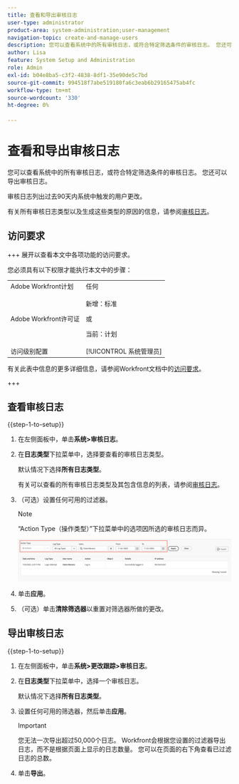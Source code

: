 ```yaml
---
title: 查看和导出审核日志
user-type: administrator
product-area: system-administration;user-management
navigation-topic: create-and-manage-users
description: 您可以查看系统中的所有审核日志，或符合特定筛选条件的审核日志。 您还可以导出审核日志。 审核日志列出过去90天内系统中触发的用户更改。
author: Lisa
feature: System Setup and Administration
role: Admin
exl-id: b04e8ba5-c3f2-4838-8df1-35e90de5c7bd
source-git-commit: 994518f7abe519180fa6c3eab6b29165475ab4fc
workflow-type: tm+mt
source-wordcount: '330'
ht-degree: 0%

---
```


# 查看和导出审核日志

<!--
**DON'T DELETE, DRAFT OR HIDE THIS ARTICLE. IT IS LINKED TO THE PRODUCT, THROUGH THE CONTEXT SENSITIVE HELP LINKS. **
-->

您可以查看系统中的所有审核日志，或符合特定筛选条件的审核日志。 您还可以导出审核日志。

审核日志列出过去90天内系统中触发的用户更改。

有关所有审核日志类型以及生成这些类型的原因的信息，请参阅[审核日志](../../../administration-and-setup/add-users/create-and-manage-users/audit-logs.md)。

## 访问要求

+++ 展开以查看本文中各项功能的访问要求。

您必须具有以下权限才能执行本文中的步骤：

<table style="table-layout:auto"> 
 <col> 
 <col> 
 <tbody> 
  <tr> 
   <td role="rowheader">Adobe Workfront计划</td> 
   <td>任何</td> 
  </tr> 
  <tr> 
  <tr> 
   <td role="rowheader">Adobe Workfront许可证</td> 
   <td><p>新增：标准</p>
       <p>或</p>
       <p>当前：计划</p></td>
  </tr> 
  </tr> 
  <tr> 
   <td role="rowheader">访问级别配置</td> 
   <td>[!UICONTROL 系统管理员]</td>
  </tr> 
 </tbody> 
</table>

有关此表中信息的更多详细信息，请参阅Workfront文档中的[访问要求](/help/quicksilver/administration-and-setup/add-users/access-levels-and-object-permissions/access-level-requirements-in-documentation.md)。

+++

## 查看审核日志

{{step-1-to-setup}}

1. 在左侧面板中，单击&#x200B;**系统>审核日志**。
1. 在&#x200B;**日志类型**&#x200B;下拉菜单中，选择要查看的审核日志类型。

   默认情况下选择&#x200B;**所有日志类型**。

   有关可以查看的所有审核日志类型及其包含信息的列表，请参阅[审核日志](../../../administration-and-setup/add-users/create-and-manage-users/audit-logs.md)。

1. （可选）设置任何可用的过滤器。

   >[!NOTE]
   >
   >“Action Type（操作类型）”下拉菜单中的选项因所选的审核日志而异。

   ![审核日志](assets/audit-logs.png)

1. 单击&#x200B;**应用**。
1. （可选）单击&#x200B;**清除筛选器**&#x200B;以重置对筛选器所做的更改。

## 导出审核日志

{{step-1-to-setup}}

1. 在左侧面板中，单击&#x200B;**系统>更改跟踪>审核日志**。

1. 在&#x200B;**日志类型**&#x200B;下拉菜单中，选择一个审核日志。

   默认情况下选择&#x200B;**所有日志类型**。

1. 设置任何可用的筛选器，然后单击&#x200B;**应用**。

   >[!IMPORTANT]
   >
   >您无法一次导出超过50,000个日志。 Workfront会根据您设置的过滤器导出日志，而不是根据页面上显示的日志数量。 您可以在页面的右下角查看已过滤日志的总数。

1. 单击&#x200B;**导出**。
